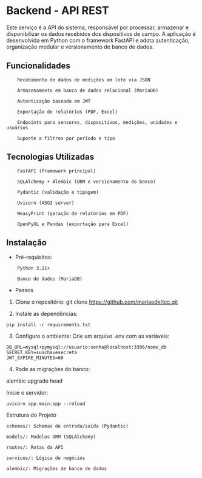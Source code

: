 # Backend - API REST

Este serviço é a API do sistema, responsável por processar, armazenar e disponibilizar os dados recebidos dos dispositivos de campo. A aplicação é desenvolvida em Python com o framework FastAPI e adota autenticação, organização modular e versionamento de banco de dados.
## Funcionalidades
```
    Recebimento de dados de medições em lote via JSON

    Armazenamento em banco de dados relacional (MariaDB)

    Autenticação baseada em JWT

    Exportação de relatórios (PDF, Excel)

    Endpoints para sensores, dispositivos, medições, unidades e usuários

    Suporte a filtros por período e tipo 
```

## Tecnologias Utilizadas
```
    FastAPI (framework principal)

    SQLAlchemy + Alembic (ORM e versionamento do banco)

    Pydantic (validação e tipagem)

    Uvicorn (ASGI server)

    WeasyPrint (geração de relatórios em PDF)

    OpenPyXL e Pandas (exportação para Excel)
```

## Instalação
* Pré-requisitos:
```
    Python 3.11+

    Banco de dados (MariaDB)
```

* Passos

1. Clone o repositório: git clone https://github.com/mariaedk/tcc.git

2. Instale as dependências:

```pip install -r requirements.txt```

3. Configure o ambiente:
Crie um arquivo .env com as variáveis:
``` 
DB_URL=mysql+pymysql://usuario:senha@localhost:3306/nome_db
SECRET_KEY=suachavesecreta
JWT_EXPIRE_MINUTES=60 
```

4. Rode as migrações do banco:

alembic upgrade head

Inicie o servidor:
```
uvicorn app.main:app --reload
```
Estrutura do Projeto

    schemas/: Schemas de entrada/saída (Pydantic)

    models/: Modelos ORM (SQLAlchemy)

    routes/: Rotas da API

    services/: Lógica de negócios

    alembic/: Migrações de banco de dados
